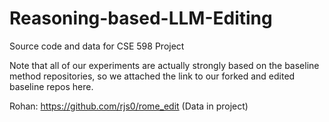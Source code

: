 # Reasoning-based-LLM-Editing
Source code and data for CSE 598 Project

Note that all of our experiments are actually strongly based on the baseline method repositories, so we attached the link to our forked and edited baseline repos here.

Rohan: https://github.com/rjs0/rome_edit (Data in project)